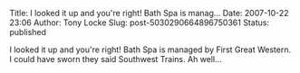 Title: I looked it up and you're right! Bath Spa is manag...
Date: 2007-10-22 23:06
Author: Tony Locke
Slug: post-5030290664896750361
Status: published

I looked it up and you're right! Bath Spa is managed by First Great Western. I could have sworn they said Southwest Trains. Ah well...
